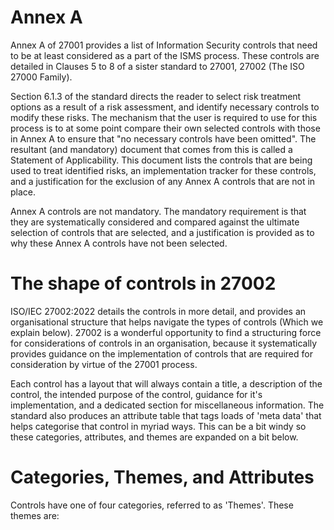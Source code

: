 # Annex A 
Annex A of 27001 provides a list of Information Security controls that need to be at least considered as a part of the ISMS process. These controls are detailed in Clauses 5 to 8 of a sister standard to 27001, 27002 (The ISO 27000 Family).

Section 6.1.3 of the standard directs the reader to select risk treatment options as a result of a risk assessment, and identify necessary controls to modify these risks. The mechanism that the user is required to use for this process is to at some point compare their own selected controls with those in Annex A to ensure that "no necessary controls have been omitted". The resultant (and mandatory) document that comes from this is called a Statement of Applicability. This document lists the controls that are being used to treat identified risks, an implementation tracker for these controls, and a justification for the exclusion of any Annex A controls that are not in place.

Annex A controls are not mandatory. The mandatory requirement is that they are systematically considered and compared against the ultimate selection of controls that are selected, and a justification is provided as to why these Annex A controls have not been selected.

# The shape of controls in 27002 
ISO/IEC 27002:2022 details the controls in more detail, and provides an organisational structure that helps navigate the types of controls (Which we explain below). 27002 is a wonderful opportunity to find a structuring force for considerations of controls in an organisation, because it systematically provides guidance on the implementation of controls that are required for consideration by virtue of the 27001 process.

Each control has a layout that will always contain a title, a description of the control, the intended purpose of the control, guidance for it's implementation, and a dedicated section for miscellaneous information. The standard also produces an attribute table that tags loads of 'meta data' that helps categorise that control in myriad ways. This can be a bit windy so these categories, attributes, and themes are expanded on a bit below.

# Categories, Themes, and Attributes 
Controls have one of four categories, referred to as 'Themes'. These themes are:
